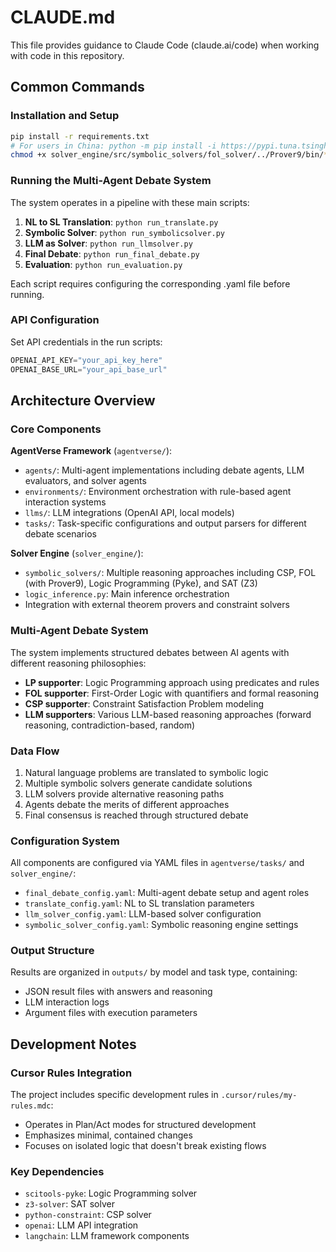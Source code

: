 # CLAUDE.md

This file provides guidance to Claude Code (claude.ai/code) when working with code in this repository.

## Common Commands

### Installation and Setup
```bash
pip install -r requirements.txt
# For users in China: python -m pip install -i https://pypi.tuna.tsinghua.edu.cn/simple -r requirements.txt
chmod +x solver_engine/src/symbolic_solvers/fol_solver/../Prover9/bin/*
```

### Running the Multi-Agent Debate System
The system operates in a pipeline with these main scripts:

1. **NL to SL Translation**: `python run_translate.py`
2. **Symbolic Solver**: `python run_symbolicsolver.py` 
3. **LLM as Solver**: `python run_llmsolver.py`
4. **Final Debate**: `python run_final_debate.py`
5. **Evaluation**: `python run_evaluation.py`

Each script requires configuring the corresponding .yaml file before running.

### API Configuration
Set API credentials in the run scripts:
```python
OPENAI_API_KEY="your_api_key_here"
OPENAI_BASE_URL="your_api_base_url"
```

## Architecture Overview

### Core Components

**AgentVerse Framework** (`agentverse/`):
- `agents/`: Multi-agent implementations including debate agents, LLM evaluators, and solver agents
- `environments/`: Environment orchestration with rule-based agent interaction systems
- `llms/`: LLM integrations (OpenAI API, local models)
- `tasks/`: Task-specific configurations and output parsers for different debate scenarios

**Solver Engine** (`solver_engine/`):
- `symbolic_solvers/`: Multiple reasoning approaches including CSP, FOL (with Prover9), Logic Programming (Pyke), and SAT (Z3)
- `logic_inference.py`: Main inference orchestration
- Integration with external theorem provers and constraint solvers

### Multi-Agent Debate System
The system implements structured debates between AI agents with different reasoning philosophies:
- **LP supporter**: Logic Programming approach using predicates and rules
- **FOL supporter**: First-Order Logic with quantifiers and formal reasoning
- **CSP supporter**: Constraint Satisfaction Problem modeling
- **LLM supporters**: Various LLM-based reasoning approaches (forward reasoning, contradiction-based, random)

### Data Flow
1. Natural language problems are translated to symbolic logic
2. Multiple symbolic solvers generate candidate solutions
3. LLM solvers provide alternative reasoning paths
4. Agents debate the merits of different approaches
5. Final consensus is reached through structured debate

### Configuration System
All components are configured via YAML files in `agentverse/tasks/` and `solver_engine/`:
- `final_debate_config.yaml`: Multi-agent debate setup and agent roles
- `translate_config.yaml`: NL to SL translation parameters
- `llm_solver_config.yaml`: LLM-based solver configuration
- `symbolic_solver_config.yaml`: Symbolic reasoning engine settings

### Output Structure
Results are organized in `outputs/` by model and task type, containing:
- JSON result files with answers and reasoning
- LLM interaction logs
- Argument files with execution parameters

## Development Notes

### Cursor Rules Integration
The project includes specific development rules in `.cursor/rules/my-rules.mdc`:
- Operates in Plan/Act modes for structured development
- Emphasizes minimal, contained changes
- Focuses on isolated logic that doesn't break existing flows

### Key Dependencies
- `scitools-pyke`: Logic Programming solver
- `z3-solver`: SAT solver
- `python-constraint`: CSP solver  
- `openai`: LLM API integration
- `langchain`: LLM framework components